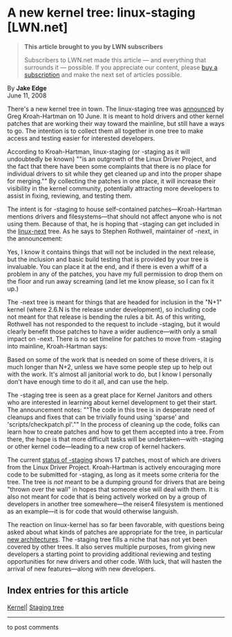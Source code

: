 # A new kernel tree: linux-staging [LWN.net]

> **This article brought to you by LWN subscribers**
> 
> Subscribers to LWN.net made this article — and everything that surrounds it — possible. If you appreciate our content, please [buy a subscription](/Promo/nst-nag3/subscribe) and make the next set of articles possible. 

By **Jake Edge**  
June 11, 2008 

There's a new kernel tree in town. The linux-staging tree was [announced](http://lwn.net/Articles/285599/) by Greg Kroah-Hartman on 10 June. It is meant to hold drivers and other kernel patches that are working their way toward the mainline, but still have a ways to go. The intention is to collect them all together in one tree to make access and testing easier for interested developers. 

According to Kroah-Hartman, linux-staging (or -staging as it will undoubtedly be known) ""is an outgrowth of the Linux Driver Project, and the fact that there have been some complaints that there is no place for individual drivers to sit while they get cleaned up and into the proper shape for merging."" By collecting the patches in one place, it will increase their visibility in the kernel community, potentially attracting more developers to assist in fixing, reviewing, and testing them. 

The intent is for -staging to house self-contained patches—Kroah-Hartman mentions drivers and filesystems—that should not affect anyone who is not using them. Because of that, he is hoping that -staging can get included in the [linux-next](http://lwn.net/Articles/269120/) tree. As he says to Stephen Rothwell, maintainer of -next, in the announcement: 

Yes, I know it contains things that will not be included in the next release, but the inclusion and basic build testing that is provided by your tree is invaluable. You can place it at the end, and if there is even a whiff of a problem in any of the patches, you have my full permission to drop them on the floor and run away screaming (and let me know please, so I can fix it up.) 

The -next tree is meant for things that are headed for inclusion in the "N+1" kernel (where 2.6.N is the release under development), so including code not meant for that release is bending the rules a bit. As of this writing, Rothwell has not responded to the request to include -staging, but it would clearly benefit those patches to have a wider audience—with only a small impact on -next. There is no set timeline for patches to move from -staging into mainline, Kroah-Hartman says: 

Based on some of the work that is needed on some of these drivers, it is much longer than N+2, unless we have some people step up to help out with the work. It's almost all janitorial work to do, but I know I personally don't have enough time to do it all, and can use the help. 

The -staging tree is seen as a great place for Kernel Janitors and others who are interested in learning about kernel development to get their start. The announcement notes: ""The code in this tree is in desperate need of cleanups and fixes that can be trivially found using 'sparse' and 'scripts/checkpatch.pl'."" In the process of cleaning up the code, folks can learn how to create patches and how to get them accepted into a tree. From there, the hope is that more difficult tasks will be undertaken—with -staging or other kernel code—leading to a new crop of kernel hackers. 

The current [status of -staging](/Articles/285600/) shows 17 patches, most of which are drivers from the Linux Driver Project. Kroah-Hartman is actively encouraging more code to be submitted for -staging, as long as it meets some criteria for the tree. The tree is _not_ meant to be a dumping ground for drivers that are being "thrown over the wall" in hopes that someone else will deal with them. It is also not meant for code that is being actively worked on by a group of developers in another tree somewhere—the reiser4 filesystem is mentioned as an example—it is for code that would otherwise languish. 

The reaction on linux-kernel has so far been favorable, with questions being asked about what kinds of patches are appropriate for the tree, in particular [new architectures](/Articles/285678/). The -staging tree fills a niche that has not yet been covered by other trees. It also serves multiple purposes, from giving new developers a starting point to providing additional reviewing and testing opportunities for new drivers and other code. With luck, that will hasten the arrival of new features—along with new developers. 

  
Index entries for this article  
---  
[Kernel](/Kernel/Index)| [Staging tree](/Kernel/Index#Staging_tree)  
  


* * *

to post comments 
